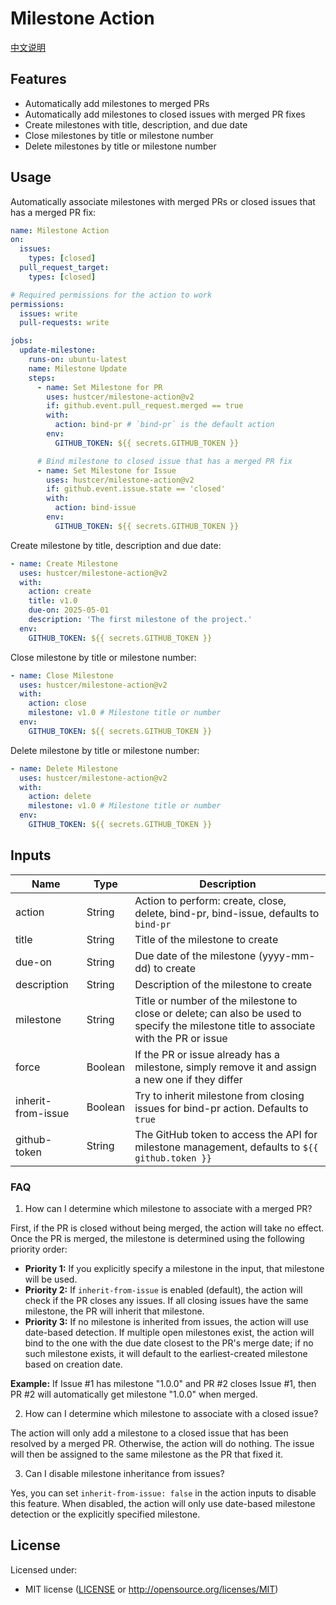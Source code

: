 # Milestone Action

[中文说明](README.zh-CN.md)

## Features

- Automatically add milestones to merged PRs
- Automatically add milestones to closed issues with merged PR fixes
- Create milestones with title, description, and due date
- Close milestones by title or milestone number
- Delete milestones by title or milestone number

## Usage

Automatically associate milestones with merged PRs or closed issues that has a merged PR fix:

```yaml
name: Milestone Action
on:
  issues:
    types: [closed]
  pull_request_target:
    types: [closed]

# Required permissions for the action to work
permissions:
  issues: write
  pull-requests: write

jobs:
  update-milestone:
    runs-on: ubuntu-latest
    name: Milestone Update
    steps:
      - name: Set Milestone for PR
        uses: hustcer/milestone-action@v2
        if: github.event.pull_request.merged == true
        with:
          action: bind-pr # `bind-pr` is the default action
        env:
          GITHUB_TOKEN: ${{ secrets.GITHUB_TOKEN }}

      # Bind milestone to closed issue that has a merged PR fix
      - name: Set Milestone for Issue
        uses: hustcer/milestone-action@v2
        if: github.event.issue.state == 'closed'
        with:
          action: bind-issue
        env:
          GITHUB_TOKEN: ${{ secrets.GITHUB_TOKEN }}
```

Create milestone by title, description and due date:

```yaml
- name: Create Milestone
  uses: hustcer/milestone-action@v2
  with:
    action: create
    title: v1.0
    due-on: 2025-05-01
    description: 'The first milestone of the project.'
  env:
    GITHUB_TOKEN: ${{ secrets.GITHUB_TOKEN }}
```

Close milestone by title or milestone number:

```yaml
- name: Close Milestone
  uses: hustcer/milestone-action@v2
  with:
    action: close
    milestone: v1.0 # Milestone title or number
  env:
    GITHUB_TOKEN: ${{ secrets.GITHUB_TOKEN }}
```

Delete milestone by title or milestone number:

```yaml
- name: Delete Milestone
  uses: hustcer/milestone-action@v2
  with:
    action: delete
    milestone: v1.0 # Milestone title or number
  env:
    GITHUB_TOKEN: ${{ secrets.GITHUB_TOKEN }}
```

## Inputs

| Name               | Type    | Description                                                                                                                            |
| ------------------ | ------- | -------------------------------------------------------------------------------------------------------------------------------------- |
| action             | String  | Action to perform: create, close, delete, bind-pr, bind-issue, defaults to `bind-pr`                                                   |
| title              | String  | Title of the milestone to create                                                                                                       |
| due-on             | String  | Due date of the milestone (yyyy-mm-dd) to create                                                                                       |
| description        | String  | Description of the milestone to create                                                                                                 |
| milestone          | String  | Title or number of the milestone to close or delete; can also be used to specify the milestone title to associate with the PR or issue |
| force              | Boolean | If the PR or issue already has a milestone, simply remove it and assign a new one if they differ                                       |
| inherit-from-issue | Boolean | Try to inherit milestone from closing issues for bind-pr action. Defaults to `true`                                                    |
| github-token       | String  | The GitHub token to access the API for milestone management, defaults to `${{ github.token }}`                                         |

### FAQ

1. How can I determine which milestone to associate with a merged PR?

First, if the PR is closed without being merged, the action will take no effect. Once the PR is merged, the milestone is determined using the following priority order:

- **Priority 1:** If you explicitly specify a milestone in the input, that milestone will be used.
- **Priority 2:** If `inherit-from-issue` is enabled (default), the action will check if the PR closes any issues. If all closing issues have the same milestone, the PR will inherit that milestone.
- **Priority 3:** If no milestone is inherited from issues, the action will use date-based detection. If multiple open milestones exist, the action will bind to the one with the due date closest to the PR's merge date; if no such milestone exists, it will default to the earliest-created milestone based on creation date.

**Example:** If Issue #1 has milestone "1.0.0" and PR #2 closes Issue #1, then PR #2 will automatically get milestone "1.0.0" when merged.

2. How can I determine which milestone to associate with a closed issue?

The action will only add a milestone to a closed issue that has been resolved by a merged PR. Otherwise, the action will do nothing. The issue will then be assigned to the same milestone as the PR that fixed it.

3. Can I disable milestone inheritance from issues?

Yes, you can set `inherit-from-issue: false` in the action inputs to disable this feature. When disabled, the action will only use date-based milestone detection or the explicitly specified milestone.

## License

Licensed under:

- MIT license ([LICENSE](LICENSE) or http://opensource.org/licenses/MIT)
